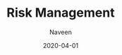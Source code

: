 ---
layout: post
title: "Risk Management"
date: 2020-04-01
tags:
  - CSOL
author: Naveen
avatar: assets/img/favicon.ico
category: usdpaper
---